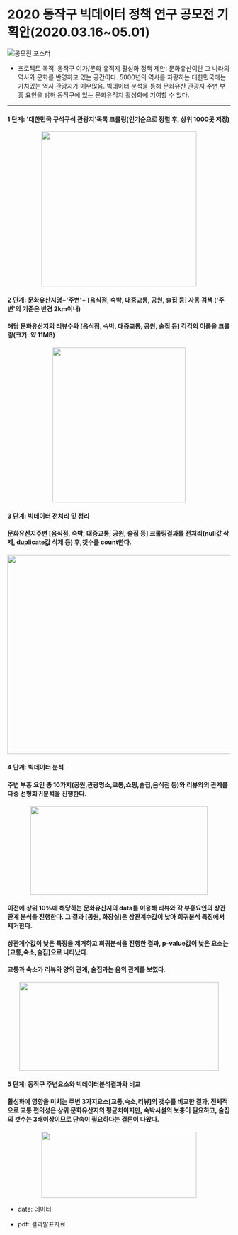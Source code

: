 # 2020 동작구 빅데이터 정책 연구 공모전 기획안(2020.03.16~05.01) 
![공모전 포스터](https://user-images.githubusercontent.com/57060127/78499818-d7a17c00-778d-11ea-8e32-f5acd57de15f.jpg)
* 프로젝트 목적: 동작구 여가/문화 유적지 활성화 정책 제안: 문화유산이란 그 나라의 역사와 문화를 반영하고 있는 공간이다. 5000년의 역사를 자랑하는 대한민국에는 가치있는 역사 관광지가 매우많음. 빅데이터 분석을 통해 문화유산 관광지 주변 부흥 요인을 밝혀 동작구에 있는 문화유적지 활성화에 기여할 수 있다.
-----------------------------------------------------------------------------------------------------------------

#### 1 단계: '대한민국 구석구석 관광지'목록 크롤링(인기순으로 정렬 후, 상위 1000곳 저장) 
<p align="center"> 
<img src="https://user-images.githubusercontent.com/57060127/84516317-95099c00-ad08-11ea-8081-51b2c587bc84.JPG" width="350" height="350">
</p>

#### 2 단계: 문화유산지명+'주변'+ [음식점, 숙박, 대중교통, 공원, 술집 등] 자동 검색 ('주변'의 기준은 반경 2km이내)   
#### 해당 문화유산지의 리뷰수와 [음식점, 숙박, 대중교통, 공원, 술집 등] 각각의 이름을 크롤링(크기: 약 11MB)
<p align="center"> 
<img src="https://user-images.githubusercontent.com/57060127/84516870-617b4180-ad09-11ea-83a3-76ed008f1de7.JPG" width="300" height="350">
</p>

#### 3 단계: 빅데이터 전처리 및 정리
#### 문화유산지주변 [음식점, 숙박, 대중교통, 공원, 술집 등] 크롤링결과를 전처리(null값 삭제, duplicate값 삭제 등) 후,갯수를 count한다.
<p align="center"> 
<img src="https://user-images.githubusercontent.com/57060127/84596101-b7312480-ae96-11ea-9ff9-f5c50aa6965f.JPG" width="550" height="450">
</p>

#### 4 단계: 빅데이터 분석
#### 주변 부흥 요인 총 10가지(공원,관광명소,교통,쇼핑,술집,음식점 등)와 리뷰와의 관계를 다중 선형회귀분석을 진행한다.
<p align="center"> 
<img src="https://user-images.githubusercontent.com/57060127/84518639-f7b06700-ad0b-11ea-8439-b3946369ff03.JPG" width="400" height="200">
</p>

#### 이전에 상위 10%에 해당하는 문화유산지의 data를 이용해 리뷰와 각 부흥요인의 상관관계 분석을 진행한다. 그 결과 [공원, 화장실]은 상관계수값이 낮아 회귀분석 특징에서 제거한다.
#### 상관계수값이 낮은 특징을 제거하고 회귀분석을 진행한 결과, p-value값이 낮은 요소는 [교통,숙소,술집]으로 나타났다.
#### 교통과 숙소가 리뷰와 양의 관계, 술집과는 음의 관계를 보였다.
<p align="center"> 
<img src="https://user-images.githubusercontent.com/57060127/84519277-d603af80-ad0c-11ea-9afe-016623223b96.JPG" width="450" height="200">
</p>


#### 5 단계: 동작구 주변요소와 빅데이터분석결과와 비교
#### 활성화에 영향을 미치는 주변 3가지요소[교통,숙소,리뷰]의 갯수를 비교한 결과, 전체적으로 교통 편의성은 상위 문화유산지의 평균치이지만, 숙박시설의 보충이 필요하고, 술집의 갯수는 3배이상이므로 단속이 필요하다는 결론이 나왔다.
<p align="center"> 
<img src="https://user-images.githubusercontent.com/57060127/84519526-32ff6580-ad0d-11ea-869d-5a040d39ac32.JPG" width="350" height="150">
</p>


* data: 데이터 


* pdf: 결과발표자료


